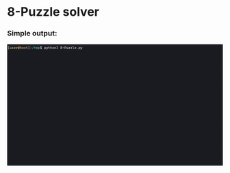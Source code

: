 # 8-Puzzle solver

### Simple output:
![](https://github.com/0x0Faisal/SchoolProjects/blob/main/media/screen-record.gif)
